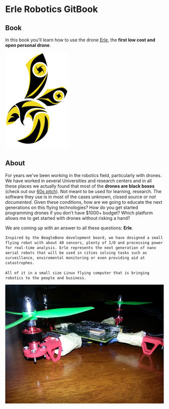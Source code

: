 Erle Robotics GitBook
=======================


Book
-----
In this book you'll learn how to use the drone [Erle](http://erlerobot.com), the **first low cost and open personal drone**.

![erlelogo](img/erlelogo.png)


About
-----
For years we've been working in the robotics field, particularly with drones. We have worked in several Universities and research centers and in all these places we actually found that most of the **drones are black boxes** (check out our [60s pitch](https://www.youtube.com/watch?v=tKAqjyXaC18)). Not meant to be used for learning, research. The software they use is in most of the cases unknown, closed source or *not documented*. 
Given these conditions, how are we going to educate the next generations on this flying technologies? How do you get started programming drones if you don't have $1000+ budget? Which platform allows me to get started with drones without risking a hand?

We are coming up with an answer to all these questions: **Erle**.

```
Inspired by the BeagleBone development board, we have designed a small flying robot with about 40 sensors, plenty of I/O and processing power for real-time analysis. Erle represents the next generation of nano aerial robots that will be used in cities solving tasks such as surveillance, enviromental monitoring or even providing aid at catastrophes.

All of it in a small size Linux flying computer that is bringing robotics to the people and business.
```

![erle](img/erle.jpg)
    


